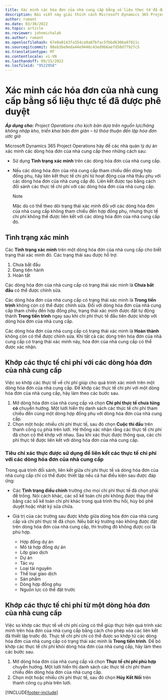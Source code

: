 ```yaml
---
title: Xác minh các hóa đơn của nhà cung cấp bằng số liệu thực tế đã được phê duyệt
description: Bài viết này giải thích cách Microsoft Dynamics 365 Project Operations hãy để các nhà quản lý dự án xác minh hóa đơn của nhà cung cấp với các thực tế đã được phê duyệt khi các nhà thầu thực hiện công việc và thời gian được ghi lại, cũng như các chi phí và vật liệu được các thành viên trong nhóm dự án sử dụng.
author: rumant
ms.date: 03/30/2022
ms.topic: article
ms.reviewer: johnmichalak
ms.author: rumant
ms.openlocfilehash: 67e0a0143fa354ca9a87bfac5fbbd6306a97811c
ms.sourcegitcommit: 08eb3be9eda44e9446c43ed9b6aefd58d77927c5
ms.translationtype: MT
ms.contentlocale: vi-VN
ms.lasthandoff: 09/15/2022
ms.locfileid: "9522958"
---
```

# <a name="verification-of-vendor-invoices-with-approved-actuals"></a>Xác minh các hóa đơn của nhà cung cấp bằng số liệu thực tế đã được phê duyệt

_**Áp dụng cho:** Project Operations cho kịch bản dựa trên nguồn lực/hàng không nhập kho, triển khai bản đơn giản – từ thỏa thuận đến lập hóa đơn ước giá_

Microsoft Dynamics 365 Project Operations hãy để các nhà quản lý dự án xác minh các dòng hóa đơn của nhà cung cấp theo những cách sau:

- Sử dụng **Tình trạng xác minh** trên các dòng hóa đơn của nhà cung cấp.
- Nếu các dòng hóa đơn của nhà cung cấp tham chiếu đến dòng hợp đồng phụ, hãy liên kết thực tế chi phí từ hoạt động của nhà thầu phụ với các dòng hóa đơn của nhà cung cấp đó. Liên kết được tạo bằng cách đối sánh các thực tế chi phí với các dòng hóa đơn của nhà cung cấp.

    > [!NOTE]
    > Mặc dù có thể theo dõi trạng thái xác minh đối với các dòng hóa đơn của nhà cung cấp không tham chiếu đến hợp đồng phụ, nhưng thực tế chi phí không thể được liên kết với các dòng hóa đơn của nhà cung cấp đó.

## <a name="verification-status"></a>Tình trạng xác minh

Các **Tình trạng xác minh** trên một dòng hóa đơn của nhà cung cấp cho biết trạng thái xác minh đó. Các trạng thái sau được hỗ trợ:

1. Chưa bắt đầu
2. Đang tiến hành
3. Hoàn tất

Các dòng hóa đơn của nhà cung cấp có trạng thái xác minh là **Chưa bắt đầu** có thể được chỉnh sửa.

Các dòng hóa đơn của nhà cung cấp có trạng thái xác minh là **Trong tiến trình** không còn có thể được chỉnh sửa. Đối với dòng hóa đơn của nhà cung cấp tham chiếu đến hợp đồng phụ, trạng thái xác minh được đặt tự động thành **Trong tiến trình** ngay sau khi chi phí thực tế đầu tiên được khớp với dòng hóa đơn của nhà cung cấp.

Các dòng hóa đơn của nhà cung cấp có trạng thái xác minh là **Hoàn thành** không còn có thể được chỉnh sửa. Khi tất cả các dòng trên hóa đơn của nhà cung cấp có trạng thái xác minh này, hóa đơn của nhà cung cấp có thể được xác nhận.

## <a name="match-cost-actuals-to-vendor-invoice-lines"></a>Khớp các thực tế chi phí với các dòng hóa đơn của nhà cung cấp

Việc so khớp các thực tế về chi phí giúp cho quá trình xác minh trên một dòng hóa đơn của nhà cung cấp. Để khớp các thực tế chi phí với một dòng hóa đơn của nhà cung cấp, hãy làm theo các bước sau.

1. Mở dòng hóa đơn của nhà cung cấp và chọn **Chi phí thực tế chưa từng có** chuyển hướng. Một lưới hiển thị danh sách các thực tế chi phí tham chiếu đến cùng một dòng hợp đồng phụ với dòng hóa đơn của nhà cung cấp.
2. Chọn một hoặc nhiều chi phí thực tế, sau đó chọn **Cuộc thi đấu** trên thanh công cụ phía trên lưới. Hệ thống xác nhận rằng các thực tế chi phí đã chọn có thể khớp với nhau. Sau khi xác thực được thông qua, các chi phí thực tế được liên kết với dòng hóa đơn của nhà cung cấp.

### <a name="validation-criteria-that-are-used-to-link-cost-actuals-to-vendor-invoice-lines"></a>Tiêu chí xác thực được sử dụng để liên kết các thực tế chi phí với các dòng hóa đơn của nhà cung cấp

Trong quá trình đối sánh, liên kết giữa chi phí thực tế và dòng hóa đơn của nhà cung cấp chỉ có thể được thiết lập nếu cả hai điều kiện sau được đáp ứng:

- Các **Tình trạng điều chỉnh** trường cho mọi chi phí thực tế đã chọn phải để trống. Nói cách khác, các sổ kế toán chi phí không được thay thế bằng các sổ kế toán chi phí khác trong quá trình thu hồi, hủy bỏ phê duyệt hoặc nhật ký sửa chữa.
- Giá trị của các trường sau được khớp giữa dòng hóa đơn của nhà cung cấp và chi phí thực tế đã chọn. Nếu bất kỳ trường nào không được đặt trên dòng hóa đơn của nhà cung cấp, thì trường đó không được coi là phù hợp.

    - Hợp đồng dự án
    - Mô tả hợp đồng dự án
    - Lớp giao dịch
    - Dự án
    - Tác vụ
    - Loại tài nguyên
    - Thể loại giao dịch
    - Sản phẩm
    - Dòng hợp đồng phụ
    - Nguồn lực có thể đặt trước

## <a name="unmatch-cost-actuals-from-a-vendor-invoice-line"></a>Khớp các thực tế chi phí từ một dòng hóa đơn của nhà cung cấp

Việc so khớp các thực tế về chi phí cũng có thể giúp thực hiện quá trình xác minh trên hóa đơn của nhà cung cấp bằng cách cho phép xóa các liên kết đã thiết lập trước đó. Thực tế chi phí chỉ có thể được so khớp từ các dòng hóa đơn của nhà cung cấp có trạng thái xác minh là **Trong tiến trình**. Để bỏ khớp các thực tế chi phí khỏi dòng hóa đơn của nhà cung cấp, hãy làm theo các bước sau.

1. Mở dòng hóa đơn của nhà cung cấp và chọn **Thực tế chi phí phù hợp** chuyển hướng. Một lưới hiển thị danh sách các thực tế chi phí tham chiếu đến dòng hóa đơn của nhà cung cấp.
2. Chọn một hoặc nhiều chi phí thực tế, sau đó chọn **Hủy Kết Nối** trên thanh công cụ phía trên lưới.

[!INCLUDE[footer-include](../../includes/footer-banner.md)]
